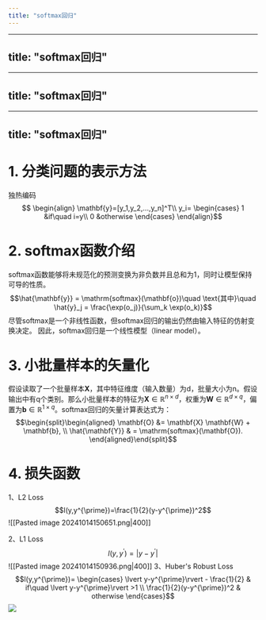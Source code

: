 ```yaml
---
title: "softmax回归"
---
```

---
title: "softmax回归"
---
---
title: "softmax回归"
---
---
title: "softmax回归"
---
# 1. 分类问题的表示方法
独热编码
$$
\begin{align}
\mathbf{y}=[y_1,y_2,...,y_n]^T\\
y_i=
\begin{cases}
1 &if\quad i=y\\
0 &otherwise
\end{cases}
\end{align}$$
# 2. softmax函数介绍
softmax函数能够将未规范化的预测变换为非负数并且总和为1，同时让模型保持 可导的性质。
$$\hat{\mathbf{y}} = \mathrm{softmax}(\mathbf{o})\quad \text{其中}\quad \hat{y}_j = \frac{\exp(o_j)}{\sum_k \exp(o_k)}$$
尽管softmax是一个非线性函数，但softmax回归的输出仍然由输入特征的仿射变换决定。 因此，softmax回归是一个线性模型（linear model）。

# 3. 小批量样本的矢量化
假设读取了一个批量样本$\mathbf{X}$，其中特征维度（输入数量）为d，批量大小为n。假设输出中有q个类别。那么小批量样本的特征为$\mathbf{X} \in \mathbb{R}^{n \times d}$，权重为$\mathbf{W} \in \mathbb{R}^{d \times q}$，偏置为$\mathbf{b} \in \mathbb{R}^{1\times q}$。softmax回归的矢量计算表达式为：
$$\begin{split}\begin{aligned} \mathbf{O} &= \mathbf{X} \mathbf{W} + \mathbf{b}, \\ \hat{\mathbf{Y}} & = \mathrm{softmax}(\mathbf{O}). \end{aligned}\end{split}$$

# 4. 损失函数
1、L2 Loss
$$l(y,y^{\prime})=\frac{1}{2}(y-y^{\prime})^2$$
![[Pasted image 20241014150651.png|400]]

2、L1 Loss
$$l(y,y^{\prime})=\lvert y-y^{\prime}\rvert$$
![[Pasted image 20241014150936.png|400]]
3、Huber's Robust Loss
$$l(y,y^{\prime})=
\begin{cases}
\lvert y-y^{\prime}\rvert - \frac{1}{2} & if\quad \lvert y-y^{\prime}\rvert >1 \\
\frac{1}{2}(y-y^{\prime})^2 & otherwise
\end{cases}$$
![](/assets/images/Pastedimage20241016213005.png)